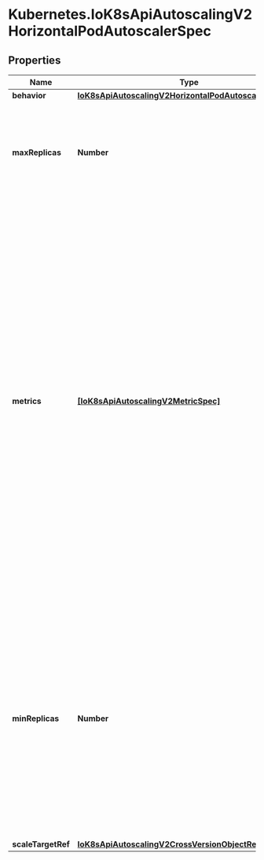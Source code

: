 # Kubernetes.IoK8sApiAutoscalingV2HorizontalPodAutoscalerSpec

## Properties

Name | Type | Description | Notes
------------ | ------------- | ------------- | -------------
**behavior** | [**IoK8sApiAutoscalingV2HorizontalPodAutoscalerBehavior**](IoK8sApiAutoscalingV2HorizontalPodAutoscalerBehavior.md) |  | [optional] 
**maxReplicas** | **Number** | maxReplicas is the upper limit for the number of replicas to which the autoscaler can scale up. It cannot be less that minReplicas. | 
**metrics** | [**[IoK8sApiAutoscalingV2MetricSpec]**](IoK8sApiAutoscalingV2MetricSpec.md) | metrics contains the specifications for which to use to calculate the desired replica count (the maximum replica count across all metrics will be used).  The desired replica count is calculated multiplying the ratio between the target value and the current value by the current number of pods.  Ergo, metrics used must decrease as the pod count is increased, and vice-versa.  See the individual metric source types for more information about how each type of metric must respond. If not set, the default metric will be set to 80% average CPU utilization. | [optional] 
**minReplicas** | **Number** | minReplicas is the lower limit for the number of replicas to which the autoscaler can scale down.  It defaults to 1 pod.  minReplicas is allowed to be 0 if the alpha feature gate HPAScaleToZero is enabled and at least one Object or External metric is configured.  Scaling is active as long as at least one metric value is available. | [optional] 
**scaleTargetRef** | [**IoK8sApiAutoscalingV2CrossVersionObjectReference**](IoK8sApiAutoscalingV2CrossVersionObjectReference.md) |  | 


